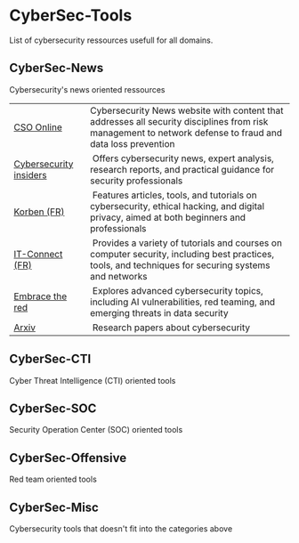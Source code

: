 # CyberSec-Tools
List of cybersecurity ressources usefull for all domains.

## CyberSec-News
Cybersecurity's news oriented ressources

<table>
    <tr>
        <td>
            <a href="https://www.csoonline.com/" target="_blank">CSO Online</a>
        </td>
        <td>
            Cybersecurity News website with content that addresses all security disciplines from risk management to network defense to fraud and data loss prevention
        </td>
    </tr>
    <tr>
        <td>
            <a href="https://www.cybersecurity-insiders.com/" target="_blank">Cybersecurity insiders</a>
        </td>
        <td>
​            Offers cybersecurity news, expert analysis, research reports, and practical guidance for security professionals
        </td>
    </tr>
    <tr>
        <td>
            <a href="https://korben.info/categories/securite-vie-privee/cybersecurite/" target="_blank">Korben (FR)</a>
        </td>
        <td>
​            ​Features articles, tools, and tutorials on cybersecurity, ethical hacking, and digital privacy, aimed at both beginners and professionals
        </td>
    </tr>
    <tr>
        <td>
            <a href="https://www.it-connect.fr/cours-tutoriels/securite-informatique/" target="_blank">IT-Connect (FR)</a>
        </td>
        <td>
​            Provides a variety of tutorials and courses on computer security, including best practices, tools, and techniques for securing systems and networks
        </td>
    </tr>
    <tr>
        <td>
            <a href="https://embracethered.com/blog/" target="_blank">Embrace the red</a>
        </td>
        <td>
​            Explores advanced cybersecurity topics, including AI vulnerabilities, red teaming, and emerging threats in data security
        </td>
    </tr>
    <tr>
        <td>
            <a href="https://arxiv.org/list/cs.CR/recent" target="_blank">Arxiv</a>
        </td>
        <td>
​            Research papers about cybersecurity
        </td>
    </tr>
</table>

## CyberSec-CTI
Cyber Threat Intelligence (CTI) oriented tools

## CyberSec-SOC
Security Operation Center (SOC) oriented tools

## CyberSec-Offensive
Red team oriented tools

## CyberSec-Misc
Cybersecurity tools that doesn't fit into the categories above
